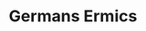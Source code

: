---
category: residents
layout: post
title: Germans Ermics
profession: Graphic Design
website: www.germansermics.com
image: /images/residents/germansermics_01.png
---